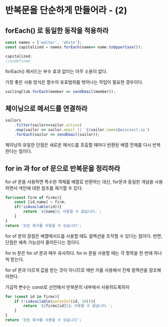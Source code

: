 # 반복문을 단순하게 만들어라 - (2)

## forEach() 로 동일한 동작을 적용하라

```js
const names = ['walter', 'white'];
const capitalized = names.forEach(name=> name.toUpperCase());

capitalized;
//undefined
```

forEach() 메서드는 부수 효과 없이는 아무 소용이 없다.

가장 좋은 사용 방식은 함수의 유효범위를 벗어나는 작업이 필요한 경우이다.

```js
sailingClub.forEach(member => sendEmail(member));
```



## 체이닝으로 메서드를 연결하라

```js
sailors
	.filter(sailor=>sailor.active)
	.map(sailor => sailor.email || `${sailor.name}@wiscsail.io`)
	.forEach(sailor => sendEmail(sailor));
```

체이닝의 유일한 단점은 새로운 메서드를 호출할 때마다 반환된 배열 전체를 다시 반복한다는 점이다.



## for in 과 for of 문으로 반복문을 정리하라

for of 문을 사용하면 특수한 객체를 배열로 반환하는 대신, for문과 동일한 개념을 사용하면서 색인에 대한 참조를 제거할 수 있다.

```js
for(const firm of firms){
    const [id,name] = firm;
    if(!isAvailable(id)){
        return `${name}는 사용할 수 없습니다.`;
    }
}
return '모든 회사를 사용할 수 있습니다';
```

for of 문의 장점은 배열메서드를 사용할 때도 컬렉션을 조작할 수 있다는 점이다. 반면, 단점은 예측 가능성이 줄어든다는 점이다.



for in 문은 for of 문과 매우 유사하다. for in 문을 사용할 때는 각 항목을 한 번에 하나씩 받는다.

for of 문과 다르게 값을 받는 것이 아니므로 매번 키를 사용해서 전체 컬렉션을 참조해야한다.

가급적 변수는 const로 선언해서 반복문의 내부에서 사용하도록하자

```js
for (const id in firms){
    if (!isAvailable(parseInt(id, 10))){
        return `${firms[id]}는 사용할 수 없습니다.`;
    }
}
return '모든 회사를 사용할 수 있습니다';
```

